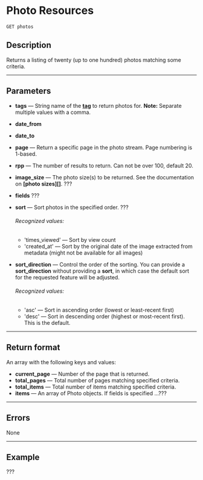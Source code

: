 # Photo Resources

    GET photos

## Description
Returns a listing of twenty (up to one hundred) photos matching some criteria.
***

## Parameters

- **tags** — String name of the **[tag]()** to return photos for. **Note:** Separate multiple values with a comma.
- **date_from** 
- **date_to**

- **page** — Return a specific page in the photo stream. Page numbering is 1-based.
- **rpp** — The number of results to return. Can not be over 100, default 20.

- **image_size** — The photo size(s) to be returned. See the documentation on **[photo sizes][]**. ???
- **fields** ???
 
- **sort** — Sort photos in the specified order. ???
    ###### Recognized values:
    - 'times_viewed' — Sort by view count
    - 'created_at' — Sort by the original date of the image extracted from metadata (might not be available for all images)

- **sort_direction** — Control the order of the sorting.  You can provide a **sort_direction** without providing a **sort**, in which case the default sort for the requested feature will be adjusted.
    ###### Recognized values:
    - 'asc' — Sort in ascending order (lowest or least-recent first)
    - 'desc' — Sort in descending order (highest or most-recent first).  This is the default.


***

## Return format
An array with the following keys and values:

- **current_page** — Number of the page that is returned.
- **total_pages** — Total number of pages matching specified criteria.
- **total_items** — Total number of items matching specified criteria.
- **items** — An array of Photo objects. If fields is specified ...???

***

## Errors

None
***

## Example
???
